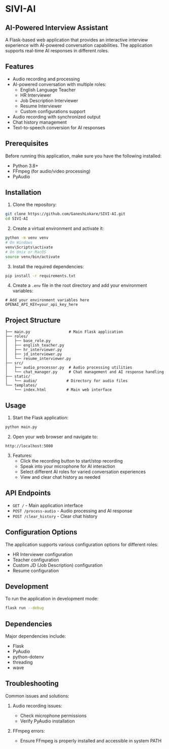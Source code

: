 # SIVI-AI

## AI-Powered Interview Assistant

A Flask-based web application that provides an interactive interview experience with AI-powered conversation capabilities. The application supports real-time AI responses in different roles.

## Features

- Audio recording and processing
- AI-powered conversation with multiple roles:
  - English Language Teacher
  - HR Interviewer
  - Job Description Interviewer
  - Resume Interviewer
  - Custom configurations support
- Audio recording with synchronized output
- Chat history management
- Text-to-speech conversion for AI responses

## Prerequisites

Before running this application, make sure you have the following installed:
- Python 3.8+
- FFmpeg (for audio/video processing)
- PyAudio

## Installation

1. Clone the repository:
```bash
git clone https://github.com/GaneshLokare/SIVI-AI.git
cd SIVI-AI
```

2. Create a virtual environment and activate it:
```bash
python -m venv venv
# On Windows
venv\Scripts\activate
# On Unix or MacOS
source venv/bin/activate
```

3. Install the required dependencies:
```bash
pip install -r requirements.txt
```

4. Create a `.env` file in the root directory and add your environment variables:
```env
# Add your environment variables here
OPENAI_API_KEY=your_api_key_here
```

## Project Structure

```
├── main.py                 # Main Flask application
├── roles/
│   ├── base_role.py  
│   ├── english_teacher.py    
│   ├── hr_interviewer.py
│   ├── jd_interviewer.py
│   └── resume_interviewer.py
├── src/
│   ├── audio_processor.py  # Audio processing utilities
│   └── chat_manager.py     # Chat management and AI response handling
├── static/
│   └── audio/             # Directory for audio files
└── templates/
    └── index.html         # Main web interface
```

## Usage

1. Start the Flask application:
```bash
python main.py
```

2. Open your web browser and navigate to:
```
http://localhost:5000
```

3. Features:
   - Click the recording button to start/stop recording
   - Speak into your microphone for AI interaction
   - Select different AI roles for varied conversation experiences
   - View and clear chat history as needed
   

## API Endpoints

- `GET /` - Main application interface
- `POST /process-audio` - Audio processing and AI response
- `POST /clear_history` - Clear chat history

## Configuration Options

The application supports various configuration options for different roles:
- HR Interviewer configuration
- Teacher configuration
- Custom JD (Job Description) configuration
- Resume configuration

## Development

To run the application in development mode:
```bash
flask run --debug
```

## Dependencies

Major dependencies include:
- Flask
- PyAudio
- python-dotenv
- threading
- wave

## Troubleshooting

Common issues and solutions:

1. Audio recording issues:
   - Check microphone permissions
   - Verify PyAudio installation

2. FFmpeg errors:
   - Ensure FFmpeg is properly installed and accessible in system PATH

